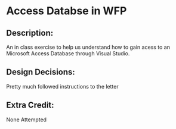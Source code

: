# Access Databse in WFP

## Description:
  An in class exercise to help us understand how to gain acess to an Microsoft Access Database through Visual Studio.
  
## Design Decisions:
  Pretty much followed instructions to the letter
  
## Extra Credit:
  None Attempted
  
